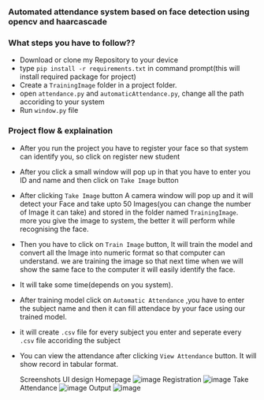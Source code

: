 
### Automated attendance system based on face detection using opencv and haarcascade


### What steps you have to follow??
- Download or clone my Repository to your device
- type `pip install -r requirements.txt` in command prompt(this    will install required package for project)
- Create a `TrainingImage` folder in a project folder.
- open `attendance.py` and `automaticAttendance.py`, change all the path accoriding to your system
- Run `window.py` file

### Project flow & explaination
- After you run the project you have to register your face so that system can identify you, so click on register new student
- After you click a small window will pop up in that you have to enter you ID and name and then click on `Take Image` button
- After clicking `Take Image` button A camera window will pop up and it will detect your Face and take upto 50 Images(you can change the number of Image it can take) and stored in the folder named `TrainingImage`. more you give the image to system, the better it will perform while recognising the face.
- Then you have to click on `Train Image` button, It will train the model and convert all the Image into numeric format so that computer can understand. we are training the image so that next time when we will show the same face to the computer it will easily identify the face.
- It will take some time(depends on you system).
- After training model click on `Automatic Attendance` ,you have to enter the subject name and then it can fill attendace by your face using our trained model.
- it will create `.csv` file for every subject you enter and seperate every `.csv` file accoriding the subject
- You can view the attendance after clicking `View Attendance` button. It will show record in tabular format.

  Screenshots
  UI design
  Homepage
  ![image](https://github.com/JennyPoudel/Automated_attendance_system/assets/84913910/47378097-93a1-411f-b517-653989311bc7)
  Registration
  ![image](https://github.com/JennyPoudel/Automated_attendance_system/assets/84913910/44eebefd-aba8-4c10-afb4-6d7548cc0cb6)
    Take Attendance
  ![image](https://github.com/JennyPoudel/Automated_attendance_system/assets/84913910/7a6a56a7-cf42-42ee-8fed-196def964de3)
    Output
  ![image](https://github.com/JennyPoudel/Automated_attendance_system/assets/84913910/b5f955f2-3175-4551-b3ce-2845dee92726)





